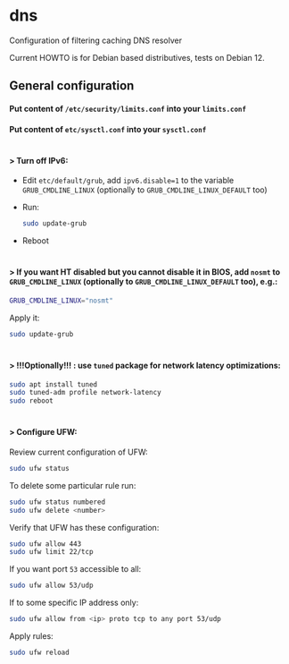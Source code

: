 # dns
Configuration of filtering caching DNS resolver

Current HOWTO is for Debian based distributives, tests on Debian 12.

## General configuration

####  Put content of `/etc/security/limits.conf` into your `limits.conf`

####  Put content of `etc/sysctl.conf` into your `sysctl.conf`

#
#### > Turn off IPv6:
* Edit `etc/default/grub`, add `ipv6.disable=1` to the variable `GRUB_CMDLINE_LINUX` (optionally to `GRUB_CMDLINE_LINUX_DEFAULT` too)
* Run:
  
  ```sh
  sudo update-grub
  ```
* Reboot

#
#### > If you want HT disabled but you cannot disable it in BIOS, add `nosmt` to `GRUB_CMDLINE_LINUX` (optionally to `GRUB_CMDLINE_LINUX_DEFAULT` too), e.g.:
  
  ```sh
  GRUB_CMDLINE_LINUX="nosmt"
  ```
  Apply it:
  
  ```sh
  sudo update-grub
  ```
#
#### > !!!Optionally!!! : use `tuned` package for network latency optimizations:
  
  ```sh
  sudo apt install tuned
  sudo tuned-adm profile network-latency
  sudo reboot
  ```
#
#### > Configure UFW:
  Review current configuration of UFW:
  
  ```sh
  sudo ufw status
  ```
  To delete some particular rule run:
  
  ```sh
  sudo ufw status numbered
  sudo ufw delete <number>
  ```
  Verify that UFW has these configuration:
  
  ```sh
  sudo ufw allow 443
  sudo ufw limit 22/tcp
  ```
  If you want port `53` accessible to all:
  
  ```sh
  sudo ufw allow 53/udp
  ```
  If to some specific IP address only:
  
  ```sh
  sudo ufw allow from <ip> proto tcp to any port 53/udp
  ```
  Apply rules:

  ```sh
  sudo ufw reload
  ```
